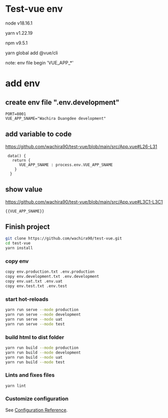 # Test-vue env

node v18.16.1

yarn v1.22.19

npm v9.5.1

yarn global add @vue/cli

note: env file begin 'VUE_APP_*'

# add env

## create env file ".env.development"

```
PORT=8001
VUE_APP_SNAME="Wachira Duangdee development"
```

## add variable to code

https://github.com/wachira90/test-vue/blob/main/src/App.vue#L26-L31

```vue
 data() {
   return {
      VUE_APP_SNAME : process.env.VUE_APP_SNAME
    }
  }
```

## show value

https://github.com/wachira90/test-vue/blob/main/src/App.vue#L3C1-L3C1

```
{{VUE_APP_SNAME}}
```

## Finish project

```sh
git clone https://github.com/wachira90/test-vue.git
cd test-vue
yarn install
```

### copy env

```sh
copy env.production.txt .env.production
copy env.development.txt .env.development
copy env.uat.txt .env.uat
copy env.test.txt .env.test
```

### start hot-reloads

```sh
yarn run serve --mode production
yarn run serve --mode development
yarn run serve --mode uat
yarn run serve --mode test
```

### build html to dist folder

```sh
yarn run build --mode production
yarn run build --mode development
yarn run build --mode uat
yarn run build --mode test
```

### Lints and fixes files

```sh
yarn lint
```

### Customize configuration

See [Configuration Reference](https://cli.vuejs.org/config/).



